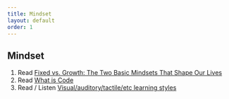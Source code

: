 ```yaml
---
title: Mindset
layout: default
order: 1
---
```


## Mindset

1. Read [Fixed vs. Growth: The Two Basic Mindsets That Shape Our Lives](http://www.brainpickings.org/2014/01/29/carol-dweck-mindset/)
2. Read [What is Code](http://www.bloomberg.com/graphics/2015-paul-ford-what-is-code/)
3. Read / Listen [Visual/auditory/tactile/etc learning styles](http://www.npr.org/blogs/health/2011/08/29/139973743/think-youre-an-auditory-or-visual-learner-scientists-say-its-unlikely)
